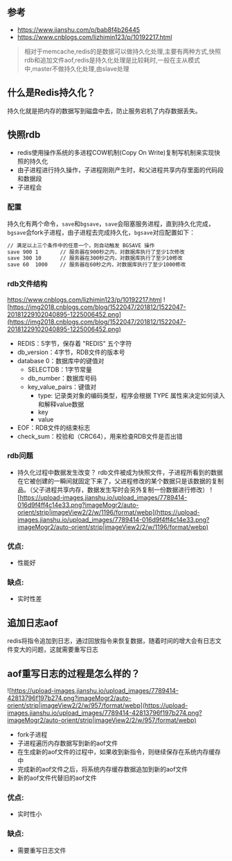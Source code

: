 ## 参考
- https://www.jianshu.com/p/bab8f4b26445
- https://www.cnblogs.com/lizhimin123/p/10192217.html

> 相对于memcache,redis的是数据可以做持久化处理,主要有两种方式,快照rdb和追加文件aof,redis是持久化处理是比较耗时,一般在主从模式中,master不做持久化处理,由slave处理

## 什么是Redis持久化？
持久化就是把内存的数据写到磁盘中去，防止服务宕机了内存数据丢失。


## 快照rdb 
- redis使用操作系统的多进程COW机制(Copy On Write)复制写机制来实现快照的持久化
- 由子进程进行持久操作，子进程刚刚产生时，和父进程共享内存里面的代码段和数据段
- 子进程会

### 配置
持久化有两个命令，`save`和`bgsave`，`save`会阻塞服务进程，直到持久化完成，`bgsave`会fork子进程，由子进程去完成持久化，`bgsave`对应配置如下：
```bash
// 满足以上三个条件中的任意一个，则自动触发 BGSAVE 操作 
save 900 1       // 服务器在900秒之内，对数据库执行了至少1次修改 
save 300 10      // 服务器在300秒之内，对数据库执行了至少10修改 
save 60  1000    // 服务器在60秒之内，对数据库执行了至少1000修改
```
### rdb文件结构
https://www.cnblogs.com/lizhimin123/p/10192217.html
![https://img2018.cnblogs.com/blog/1522047/201812/1522047-20181229102040895-1225006452.png](https://img2018.cnblogs.com/blog/1522047/201812/1522047-20181229102040895-1225006452.png)
- REDIS：5字节，保存着 "REDIS" 五个字符
- db_version：4字节，RDB文件的版本号
- database 0：数据库中的键值对
	- SELECTDB：1字节常量
	- db_number：数据库号码
	- key_value_pairs：键值对
		- type: 记录类对象的编码类型，程序会根据 TYPE 属性来决定如何读入和解释value数据
		- key
		- value
- EOF：RDB文件的结束标志
- check_sum：校验和（CRC64），用来检查RDB文件是否出错

### rdb问题
- 持久化过程中数据发生改变？
rdb文件被成为快照文件，子进程所看到的数据在它被创建的一瞬间就固定下来了，父进程修改的某个数据只是该数据的复制品。（父子进程共享内存，数据发生写时会另外复制一份数据进行修改）
![https://upload-images.jianshu.io/upload_images/7789414-016d9f4ff4c14e33.png?imageMogr2/auto-orient/strip|imageView2/2/w/1196/format/webp](https://upload-images.jianshu.io/upload_images/7789414-016d9f4ff4c14e33.png?imageMogr2/auto-orient/strip|imageView2/2/w/1196/format/webp)

### 优点:  
- 性能好  
### 缺点:  
- 实时性差  

## 追加日志aof
redis将指令追加到日志，通过回放指令来恢复数据，随着时间的增大会有日志文件变大的问题，这就需要重写日志

## aof重写日志的过程是怎么样的？
![https://upload-images.jianshu.io/upload_images/7789414-42813796f197b274.png?imageMogr2/auto-orient/strip|imageView2/2/w/957/format/webp](https://upload-images.jianshu.io/upload_images/7789414-42813796f197b274.png?imageMogr2/auto-orient/strip|imageView2/2/w/957/format/webp)
- fork子进程
- 子进程遍历内存数据写到新的aof文件
- 在生成新的aof文件的过程中，如果收到新指令，则继续保存在系统内存缓存中
- 完成新的aof文件之后，将系统内存缓存数据追加到新的aof文件
- 新的aof文件代替旧的aof文件

### 优点:  
- 实时性小  
### 缺点:  
- 需要重写日志文件  
